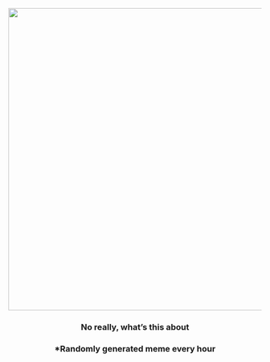 <p align="center">
        <img src="https://i.redd.it/w959kh6qapq81.jpg" width="600" height="600">
        </p>
        <h3 align="center">No really, what’s this about</h3>
        <h3 align="center">*Randomly generated meme every hour</h3>
    